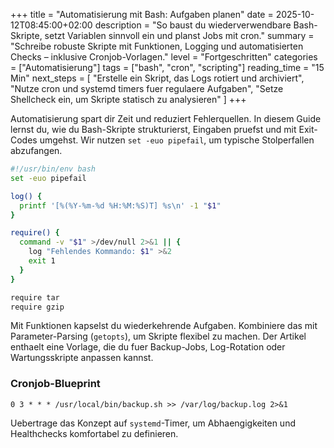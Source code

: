 +++
title = "Automatisierung mit Bash: Aufgaben planen"
date = 2025-10-12T08:45:00+02:00
description = "So baust du wiederverwendbare Bash-Skripte, setzt Variablen sinnvoll ein und planst Jobs mit cron."
summary = "Schreibe robuste Skripte mit Funktionen, Logging und automatisierten Checks – inklusive Cronjob-Vorlagen."
level = "Fortgeschritten"
categories = ["Automatisierung"]
tags = ["bash", "cron", "scripting"]
reading_time = "15 Min"
next_steps = [
  "Erstelle ein Skript, das Logs rotiert und archiviert",
  "Nutze cron und systemd timers fuer regulaere Aufgaben",
  "Setze Shellcheck ein, um Skripte statisch zu analysieren"
]
+++

Automatisierung spart dir Zeit und reduziert Fehlerquellen. In diesem Guide lernst du, wie du Bash-Skripte strukturierst, Eingaben pruefst und mit Exit-Codes umgehst. Wir nutzen `set -euo pipefail`, um typische Stolperfallen abzufangen.

```bash
#!/usr/bin/env bash
set -euo pipefail

log() {
  printf '[%(%Y-%m-%d %H:%M:%S)T] %s\n' -1 "$1"
}

require() {
  command -v "$1" >/dev/null 2>&1 || {
    log "Fehlendes Kommando: $1" >&2
    exit 1
  }
}

require tar
require gzip
```

Mit Funktionen kapselst du wiederkehrende Aufgaben. Kombiniere das mit Parameter-Parsing (`getopts`), um Skripte flexibel zu machen. Der Artikel enthaelt eine Vorlage, die du fuer Backup-Jobs, Log-Rotation oder Wartungsskripte anpassen kannst.

### Cronjob-Blueprint

```cron
0 3 * * * /usr/local/bin/backup.sh >> /var/log/backup.log 2>&1
```

Uebertrage das Konzept auf `systemd`-Timer, um Abhaengigkeiten und Healthchecks komfortabel zu definieren.

